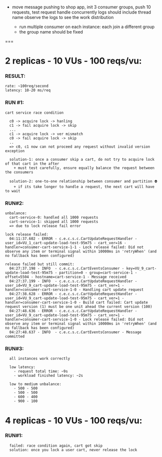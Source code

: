 - move message pushing to shop app, init 3 consumer groups, push 10 requests, test request handle concurrently
  logs should include thread name
  observe the logs to see the work distribution

  + run multiple consumer on each instance: each join a different group
  + the group name should be fixed

===
# 2 replicas - 10 VUs - 100 reqs/vu:

  ### RESULT:
    
    rate: ~100req/second
    latency: 10-20 ms/req

  ### RUN #1:

    cart service race condition
    
      c0 -> acquire lock -> hanling
      c1 -> fail acquire lock -> skip
      ...
      c1 -> acquire lock -> ver mismatch
      c0 -> fail acquire lock -> skip
      ..
      => c0, c1 now can not proceed any request without invalid version exception
      
      solution-1: once a consumer skip a cart, do not try to acquire lock of that cart in the after
        + must test carefully, ensure equally balance the request between the consumers
  
      solution-2: one-to-one relationship between consumer and partition ⛔
        + if its take longer to handle a request, the next cart will have to wait
    
  ### RUN#2:

    unbalance:
      cart-service-0: handled all 1000 requests
      cart-service-1: skipped all 1000 requests
      => due to lock release fail error

    lock release failed:
      04:11:37.602 - ERROR - c.e.c.s.c.CartUpdateRequestHandler - user_id=VU_1_cart-update-load-test-95m75 - cart_ver=16 - handler=consumer-cart-service-1-1 - Lock release failed: Did not observe any item or terminal signal within 10000ms in 'retryWhen' (and no fallback has been configured)

    release failed but still commit:
      04:27:37.198 - INFO  - c.e.c.s.c.CartEventsConsumer - key=VU_9_cart-update-load-test-95m75 - partition=0 - group=cart-service-1 - offset=5504 - hostname=cart-service-1 - Message received
      04:27:37.199 - INFO  - c.e.c.s.c.CartUpdateRequestHandler - user_id=VU_9_cart-update-load-test-95m75 - cart_ver=1 - handler=consumer-cart-service-1-0 - Handling cart update request
      04:27:38.628 - ERROR - c.e.c.s.c.CartUpdateRequestHandler - user_id=VU_9_cart-update-load-test-95m75 - cart_ver=1 - handler=consumer-cart-service-1-0 - Build cart failed: Cart update request version (1) must be one unit ahead the current version (100)
      04:27:48.636 - ERROR - c.e.c.s.c.CartUpdateRequestHandler - user_id=VU_9_cart-update-load-test-95m75 - cart_ver=1 - handler=consumer-cart-service-1-0 - Lock release failed: Did not observe any item or terminal signal within 10000ms in 'retryWhen' (and no fallback has been configured)
      04:27:48.637 - INFO  - c.e.c.s.c.CartEventsConsumer - Message committed

  ### RUN#3:
    
      all instances work correctly

      low latency:
        - request total time: ~9s
        - workload finished latency: ~2s

      low to medium unbalance:
        - 500 - 500
        - 500 - 500
        - 600 - 400
        - 900 - 100

# 4 replicas - 10 VUs - 100 reqs/vu:

  ### RUN#1:
      
      failed: race condition again, cart got skip
      solution: once you lock a user cart, never release the lock